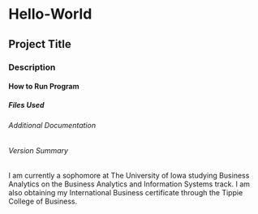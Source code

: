 # Hello-World
## Project Title
### Description 
#### How to Run Program
##### Files Used
###### Additional Documentation
###### Version Summary 
I am currently a sophomore at The University of Iowa studying Business Analytics on the Business Analytics and Information Systems track. I am also obtaining my International Business certificate through the Tippie College of Business. 
